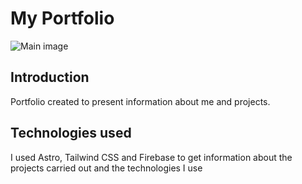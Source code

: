 # My Portfolio

![Main image](https://res.cloudinary.com/rgonnza/image/upload/f_auto,q_auto/v1/portfolio/frjau6lalp1xwcxrkvpf)

## Introduction

Portfolio created to present information about me and projects.

## Technologies used

I used Astro, Tailwind CSS and Firebase to get information about the projects carried out and the technologies I use
